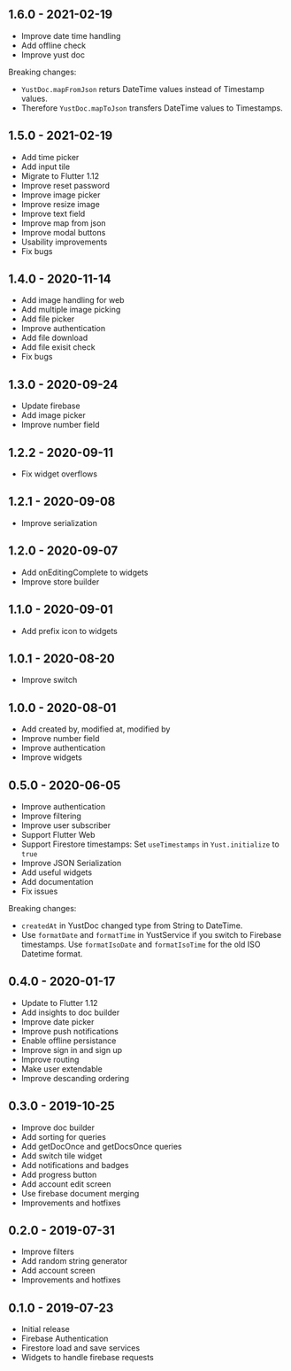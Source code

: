 ## 1.6.0 - 2021-02-19

* Improve date time handling
* Add offline check
* Improve yust doc

Breaking changes:
* `YustDoc.mapFromJson` returs DateTime values instead of Timestamp values.
* Therefore `YustDoc.mapToJson` transfers DateTime values to Timestamps.

## 1.5.0 - 2021-02-19

* Add time picker
* Add input tile
* Migrate to Flutter 1.12
* Improve reset password
* Improve image picker
* Improve resize image
* Improve text field
* Improve map from json
* Improve modal buttons
* Usability improvements
* Fix bugs

## 1.4.0 - 2020-11-14

* Add image handling for web
* Add multiple image picking
* Add file picker
* Improve authentication
* Add file download
* Add file exisit check
* Fix bugs

## 1.3.0 - 2020-09-24

* Update firebase
* Add image picker
* Improve number field

## 1.2.2 - 2020-09-11

* Fix widget overflows

## 1.2.1 - 2020-09-08

* Improve serialization

## 1.2.0 - 2020-09-07

* Add onEditingComplete to widgets
* Improve store builder

## 1.1.0 - 2020-09-01

* Add prefix icon to widgets

## 1.0.1 - 2020-08-20

* Improve switch

## 1.0.0 - 2020-08-01

* Add created by, modified at, modified by
* Improve number field
* Improve authentication
* Improve widgets

## 0.5.0 - 2020-06-05

* Improve authentication
* Improve filtering
* Improve user subscriber
* Support Flutter Web
* Support Firestore timestamps:
  Set `useTimestamps` in `Yust.initialize` to `true`
* Improve JSON Serialization
* Add useful widgets
* Add documentation
* Fix issues

Breaking changes:
* `createdAt` in YustDoc changed type from String to DateTime.
* Use `formatDate` and `formatTime` in YustService if you switch to Firebase timestamps. Use `formatIsoDate` and `formatIsoTime` for the old ISO Datetime format.

## 0.4.0 - 2020-01-17

* Update to Flutter 1.12
* Add insights to doc builder
* Improve date picker
* Improve push notifications
* Enable offline persistance
* Improve sign in and sign up
* Improve routing
* Make user extendable
* Improve descanding ordering

## 0.3.0 - 2019-10-25

* Improve doc builder
* Add sorting for queries
* Add getDocOnce and getDocsOnce queries
* Add switch tile widget
* Add notifications and badges
* Add progress button
* Add account edit screen
* Use firebase document merging
* Improvements and hotfixes

## 0.2.0 - 2019-07-31

* Improve filters
* Add random string generator
* Add account screen
* Improvements and hotfixes

## 0.1.0 - 2019-07-23

* Initial release
* Firebase Authentication
* Firestore load and save services
* Widgets to handle firebase requests
